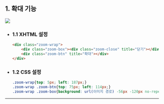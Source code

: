 ## 1. 확대 기능

<img src="https://user-images.githubusercontent.com/95833863/183288751-295daf9b-f9ec-47fd-9f6c-4c3af069973e.jpg">

* ### 1.1 XHTML 설정
    ```html
    <div class="zoom-wrap">
        <div class="zoom-box"><div class="zoom-close" title="닫기"></div></div>
        <div class="zoom-btn" title="확대"></div>
    </div>
    ```


* ### 1.2 CSS 설정
    ```css
    .zoom-wrap{top: 5px; left: 187px;}
    .zoom-wrap .zoom-btn{top: 75px; left: 114px;}
    .zoom-wrap .zoom-box{background: url(이미지 경로) -56px -120px no-repeat; background-size: 300px;}
    ```
***











